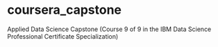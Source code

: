 # coursera_capstone
Applied Data Science Capstone (Course 9 of 9 in the IBM Data Science Professional Certificate Specialization)
